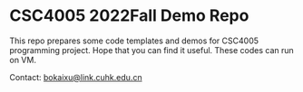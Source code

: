 # CSC4005 2022Fall Demo Repo

This repo prepares some code templates and demos for CSC4005 programming project. Hope that you can find it useful. These codes can run on VM.

Contact: bokaixu@link.cuhk.edu.cn
